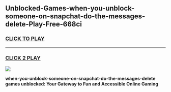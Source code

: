
## Unblocked-Games-when-you-unblock-someone-on-snapchat-do-the-messages-delete-Play-Free-668ci
<h3>
<a href="https://premium76.site?title=when-you-unblock-someone-on-snapchat-do-the-messages-delete&ref=20M">CLICK TO PLAY</a></h3>
<hr>

<h3>
<a href="https://premium76.site?title=when-you-unblock-someone-on-snapchat-do-the-messages-delete&ref=20M">CLICK 2 PLAY</a>
  
</h3>

<a href="https://premium76.site?title=when-you-unblock-someone-on-snapchat-do-the-messages-delete&ref=19M"><img src="https://clearcache.store/games.png"></a>


**when-you-unblock-someone-on-snapchat-do-the-messages-delete games unblocked: Your Gateway to Fun and Accessible Online Gaming**
